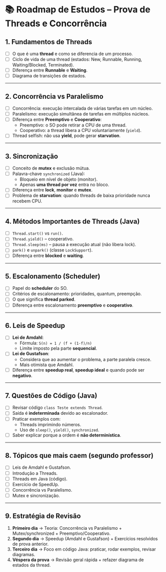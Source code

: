 # 📚 Roadmap de Estudos – Prova de Threads e Concorrência

## 1. Fundamentos de Threads
- [ ] O que é uma **thread** e como se diferencia de um processo.  
- [ ] Ciclo de vida de uma thread (estados: New, Runnable, Running, Waiting/Blocked, Terminated).  
- [ ] Diferença entre **Runnable** e **Waiting**.  
- [ ] Diagrama de transições de estados.  

---

## 2. Concorrência vs Paralelismo
- [ ] Concorrência: execução intercalada de várias tarefas em um núcleo.  
- [ ] Paralelismo: execução simultânea de tarefas em múltiplos núcleos.  
- [ ] Diferença entre **Preemptivo** e **Cooperativo**:
  - Preemptivo: o SO pode retirar a CPU de uma thread.  
  - Cooperativo: a thread libera a CPU voluntariamente (`yield`).  
- [ ] Thread selfish: não usa **yield**, pode gerar **starvation**.  

---

## 3. Sincronização
- [ ] Conceito de **mutex** e exclusão mútua.  
- [ ] Palavra-chave `synchronized` (Java):  
  - Bloqueio em nível de objeto (monitor).  
  - Apenas **uma thread por vez** entra no bloco.  
- [ ] Diferença entre **lock**, **monitor** e **mutex**.  
- [ ] Problema de **starvation**: quando threads de baixa prioridade nunca recebem CPU.  

---

## 4. Métodos Importantes de Threads (Java)
- [ ] `Thread.start()` vs `run()`.  
- [ ] `Thread.yield()` – cooperativo.  
- [ ] `Thread.sleep(ms)` – pausa a execução atual (não libera lock).  
- [ ] `park()` e `unpark()` (classe `LockSupport`).  
- [ ] Diferença entre **blocked** e **waiting**.  

---

## 5. Escalonamento (Scheduler)
- [ ] Papel do **scheduler** do SO.  
- [ ] Critérios de escalonamento: prioridades, quantum, preempção.  
- [ ] O que significa **thread parked**.  
- [ ] Diferença entre escalonamento **preemptivo** e **cooperativo**.  

---

## 6. Leis de Speedup
- [ ] **Lei de Amdahl**:
  - Fórmula: `S(n) = 1 / (f + (1-f)/n)`  
  - Limite imposto pela parte **sequencial**.  
- [ ] **Lei de Gustafson**:
  - Considera que ao aumentar o problema, a parte paralela cresce.  
  - Mais otimista que Amdahl.  
- [ ] Diferença entre **speedup real**, **speedup ideal** e quando pode ser **negativo**.  

---

## 7. Questões de Código (Java)
- [ ] Revisar código `class Teste extends Thread`.  
- [ ] Saída é **indeterminada** devido ao escalonador.  
- [ ] Praticar exemplos com:
  - Threads imprimindo números.  
  - Uso de `sleep()`, `yield()`, `synchronized`.  
- [ ] Saber explicar porque a ordem é **não determinística**.  

---

## 8. Tópicos que mais caem (segundo professor)
- [ ] Leis de Amdahl e Gustafson.  
- [ ] Introdução a Threads.  
- [ ] Threads em Java (código).  
- [ ] Exercício de SpeedUp.  
- [ ] Concorrência vs Paralelismo.  
- [ ] Mutex e sincronização.  

---

## 9. Estratégia de Revisão
1. **Primeiro dia** → Teoria: Concorrência vs Paralelismo + Mutex/synchronized + Preemptivo/Cooperativo.  
2. **Segundo dia** → Speedup (Amdahl e Gustafson) + Exercícios resolvidos de prova anterior.  
3. **Terceiro dia** → Foco em código Java: praticar, rodar exemplos, revisar diagramas.  
4. **Véspera da prova** → Revisão geral rápida + refazer diagrama de estados da thread.  